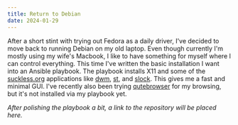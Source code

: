 ```yaml
---
title: Return to Debian
date: 2024-01-29
---
```


After a short stint with trying out Fedora as a daily driver, I've decided to move back to running Debian on my old laptop. Even though currently I'm mostly using my wife's Macbook, I like to have something for myself where I can control everything.
This time I've written the basic installation I want into an Ansible playbook. The playbook installs X11 and some of the [suckless.org](suckless.org) applications like [dwm](https://dwm.suckless.org/), [st](https://st.suckless.org/), and [slock](https://tools.suckless.org/slock/). This gives me a fast and minimal GUI. I've recently also been trying [qutebrowser](https://www.qutebrowser.org/) for my browsing, but it's not installed via my playbook yet.

_After polishing the playbook a bit, a link to the repository will be placed here._


